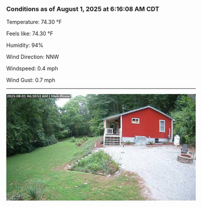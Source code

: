 ### Conditions as of August 1, 2025 at 6:16:08 AM CDT 

Temperature: 74.30 &deg;F

Feels like: 74.30 &deg;F

Humidity: 94%

Wind Direction: NNW

Windspeed: 0.4 mph

Wind Gust: 0.7 mph

---

<img src="./images/latest.jpeg"/>

